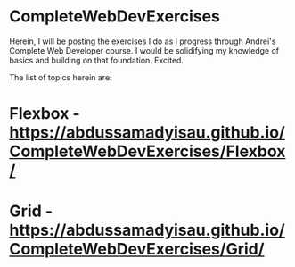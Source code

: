 # CompleteWebDevExercises
Herein, I will be posting the exercises I do as I progress through Andrei's Complete Web Developer course. I would be solidifying my knowledge of basics and building on that foundation. Excited.

The list of topics herein are:
# Flexbox - https://abdussamadyisau.github.io/CompleteWebDevExercises/Flexbox/
# Grid - https://abdussamadyisau.github.io/CompleteWebDevExercises/Grid/
